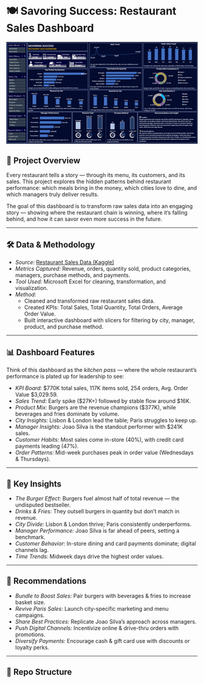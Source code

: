 # 🍽 Savoring Success: Restaurant Sales Dashboard  

![Dashboard Screenshot](dashboard.png)  

## 📌 Project Overview  
Every restaurant tells a story — through its menu, its customers, and its sales. This project explores the hidden patterns behind restaurant performance: which meals bring in the money, which cities love to dine, and which managers truly deliver results.  

The goal of this dashboard is to transform raw sales data into an engaging story — showing where the restaurant chain is winning, where it’s falling behind, and how it can savor even more success in the future.  

---

## 🛠 Data & Methodology  
- *Source:* [Restaurant Sales Data (Kaggle)](https://www.kaggle.com/datasets/rohitgrewal/restaurant-sales-data)  
- *Metrics Captured:* Revenue, orders, quantity sold, product categories, managers, purchase methods, and payments.  
- *Tool Used:* Microsoft Excel for cleaning, transformation, and visualization.  
- *Method:*  
  - Cleaned and transformed raw restaurant sales data.  
  - Created KPIs: Total Sales, Total Quantity, Total Orders, Average Order Value.  
  - Built interactive dashboard with slicers for filtering by city, manager, product, and purchase method.  

---

## 📊 Dashboard Features  
Think of this dashboard as the *kitchen pass* — where the whole restaurant’s performance is plated up for leadership to see:  
- *KPI Board:* $770K total sales, 117K items sold, 254 orders, Avg. Order Value $3,029.59.  
- *Sales Trend:* Early spike ($27K+) followed by stable flow around $16K.  
- *Product Mix:* Burgers are the revenue champions ($377K), while beverages and fries dominate by volume.  
- *City Insights:* Lisbon & London lead the table; Paris struggles to keep up.  
- *Manager Insights:* Joao Silva is the standout performer with $241K sales.  
- *Customer Habits:* Most sales come in-store (40%), with credit card payments leading (47%).  
- *Order Patterns:* Mid-week purchases peak in order value (Wednesdays & Thursdays).  

---

## 🔑 Key Insights  
- *The Burger Effect:* Burgers fuel almost half of total revenue — the undisputed bestseller.  
- *Drinks & Fries:* They outsell burgers in quantity but don’t match in revenue.  
- *City Divide:* Lisbon & London thrive; Paris consistently underperforms.  
- *Manager Performance:* Joao Silva is far ahead of peers, setting a benchmark.  
- *Customer Behavior:* In-store dining and card payments dominate; digital channels lag.  
- *Time Trends:* Midweek days drive the highest order values.  

---

## 🚀 Recommendations  
- *Bundle to Boost Sales:* Pair burgers with beverages & fries to increase basket size.  
- *Revive Paris Sales:* Launch city-specific marketing and menu campaigns.  
- *Share Best Practices:* Replicate Joao Silva’s approach across managers.  
- *Push Digital Channels:* Incentivize online & drive-thru orders with promotions.  
- *Diversify Payments:* Encourage cash & gift card use with discounts or loyalty perks.  

---

## 📂 Repo Structure
